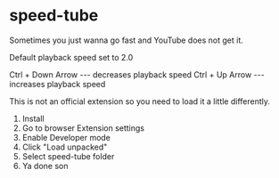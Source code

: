 # speed-tube
Sometimes you just wanna go fast and YouTube does not get it. 

Default playback speed set to 2.0

Ctrl + Down Arrow --- decreases playback speed
Ctrl + Up Arrow --- increases playback speed

This is not an official extension so you need to load it a little differently.

1. Install
2. Go to browser Extension settings
3. Enable Developer mode
4. Click "Load unpacked"
5. Select speed-tube folder
6. Ya done son